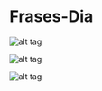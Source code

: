 # Frases-Dia

![alt tag](http://i.imgur.com/1QxssAs.png)

![alt tag](http://i.imgur.com/enpA895.png)

![alt tag](http://i.imgur.com/xcpqFbp.png)
